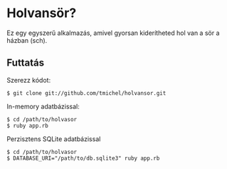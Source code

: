Holvansör?
==========

Ez egy egyszerű alkalmazás, amivel gyorsan kiderítheted hol van a sör a házban (sch).

Futtatás
--------

Szerezz kódot:

`$ git clone git://github.com/tmichel/holvansor.git`

In-memory adatbázissal:

~~~
$ cd /path/to/holvasor
$ ruby app.rb
~~~

Perzisztens SQLite adatbázissal

~~~
$ cd /path/to/holvasor
$ DATABASE_URI="/path/to/db.sqlite3" ruby app.rb
~~~